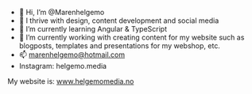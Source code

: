- 👋 Hi, I’m @Marenhelgemo
- 👀 I thrive with design, content development and social media
- 🌱 I’m currently learning Angular & TypeScript
- 🌱 I’m currently working with creating content for my website such as blogposts, templates and presentations for my webshop, etc.
- 📫 marenhelgemo@hotmail.com
- Instagram: helgemo.media

My website is: www.helgemomedia.no
